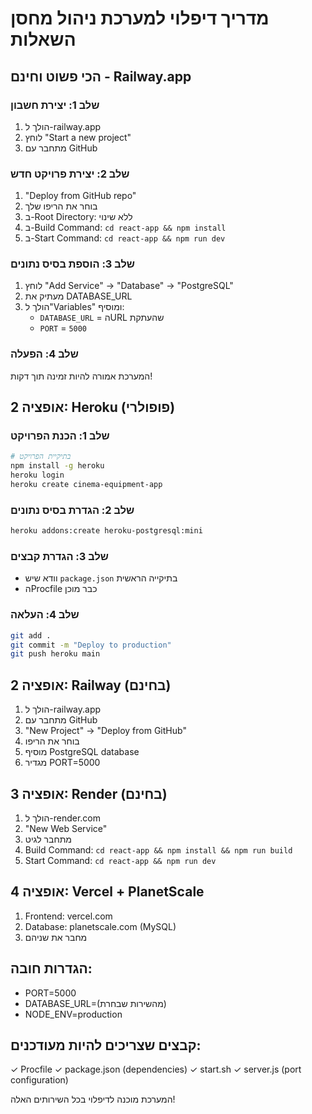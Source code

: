 # מדריך דיפלוי למערכת ניהול מחסן השאלות

## הכי פשוט וחינם - Railway.app

### שלב 1: יצירת חשבון
1. הולך ל-railway.app
2. לוחץ "Start a new project"
3. מתחבר עם GitHub

### שלב 2: יצירת פרויקט חדש
1. "Deploy from GitHub repo"
2. בוחר את הריפו שלך
3. ב-Root Directory: ללא שינוי
4. ב-Build Command: `cd react-app && npm install`
5. ב-Start Command: `cd react-app && npm run dev`

### שלב 3: הוספת בסיס נתונים
1. לוחץ "Add Service" -> "Database" -> "PostgreSQL"
2. מעתיק את DATABASE_URL
3. הולך ל"Variables" ומוסיף:
   - `DATABASE_URL` = הURL שהעתקת
   - `PORT` = `5000`

### שלב 4: הפעלה
המערכת אמורה להיות זמינה תוך דקות!

## אופציה 2: Heroku (פופולרי)

### שלב 1: הכנת הפרויקט
```bash
# בתיקיית הפרויקט
npm install -g heroku
heroku login
heroku create cinema-equipment-app
```

### שלב 2: הגדרת בסיס נתונים
```bash
heroku addons:create heroku-postgresql:mini
```

### שלב 3: הגדרת קבצים
- וודא שיש `package.json` בתיקייה הראשית
- הProcfile כבר מוכן

### שלב 4: העלאה
```bash
git add .
git commit -m "Deploy to production"
git push heroku main
```

## אופציה 2: Railway (בחינם)

1. הולך ל-railway.app
2. מתחבר עם GitHub
3. "New Project" -> "Deploy from GitHub"
4. בוחר את הריפו
5. מוסיף PostgreSQL database
6. מגדיר PORT=5000

## אופציה 3: Render (בחינם)

1. הולך ל-render.com  
2. "New Web Service"
3. מתחבר לגיט
4. Build Command: `cd react-app && npm install && npm run build`
5. Start Command: `cd react-app && npm run dev`

## אופציה 4: Vercel + PlanetScale

1. Frontend: vercel.com
2. Database: planetscale.com (MySQL)
3. מחבר את שניהם

## הגדרות חובה:
- PORT=5000
- DATABASE_URL=(מהשירות שבחרת)
- NODE_ENV=production

## קבצים שצריכים להיות מעודכנים:
✓ Procfile
✓ package.json (dependencies)
✓ start.sh
✓ server.js (port configuration)

המערכת מוכנה לדיפלוי בכל השירותים האלה!